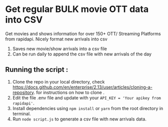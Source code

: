 # Get regular BULK movie OTT data into CSV 
Get movies and shows information for over 150+ OTT/ Streaming Platforms from rapidapi. Nicely format new arrivals into csv 

1. Saves new movie/show arrivals into a csv file
2. Can be run daily to append the csv file with new arrivals of the day

## Running the script : 
1. Clone the repo in your local directory, check https://docs.github.com/en/enterprise/2.13/user/articles/cloning-a-repository. for instructions on how to clone .
2. Edit the file .env file and update with your `API_KEY = 'Your apikey from rapidapi'`.
3. Install dependencies using `npm install` or `yarn` from the root directory in terminal.
4. Run `node script.js` to generate a csv file with new arrivals data.
